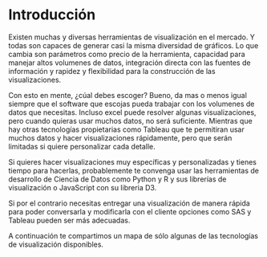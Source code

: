 ﻿# Introducción
Existen muchas y diversas herramientas de visualización en el mercado. Y todas son capaces de generar 
casi la misma diversidad de gráficos. Lo que cambia son parámetros como precio de la herramienta, capacidad para manejar altos volumenes de datos, 
integración directa con las fuentes de información y rapidez y flexibilidad para la construcción de las visualizaciones. 

Con esto en mente, ¿cúal debes escoger? Bueno, da mas o menos igual siempre que el software que escojas pueda trabajar con los volumenes de datos que necesitas. 
Incluso excel puede resolver algunas visualizaciones, pero cuando quieras usar muchos datos, no será suficiente. Mientras que hay otras tecnologías propietarias como Tableau que te permitiran usar muchos datos y hacer visualizaciones rápidamente, 
pero que serán limitadas si quiere personalizar cada detalle. 

Si quieres hacer visualizaciones muy específicas y personalizadas y tienes tiempo para hacerlas, probablemente te convenga usar las herramientas de desarrollo de Ciencia de Datos como Python y R y sus librerías de visualización o JavaScript con su libreria D3. 

Si por el contrario necesitas entregar una visualización de manera rápida para poder conversarla y modificarla con el cliente opciones como SAS y Tableau pueden ser más adecuadas. 

A continuación te compartimos un mapa de sólo algunas de las tecnologías de visualización disponibles.  
